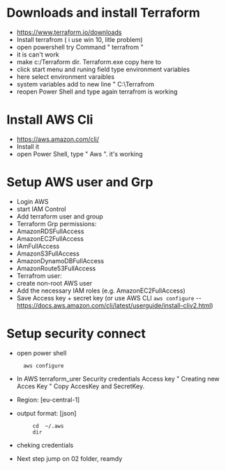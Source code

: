 # Downloads and install Terraform

- https://www.terraform.io/downloads
- Install terrafrom ( i use win 10, litle problem)
- open powershell try Command " terrafrom "
- it is can't work
-  make c:/Terraform dir. Terraform.exe copy here to 
- click start menu and runing field type environment variables
- here select environment varaibles
- system variables add to new line " C:\Terrafrom
- reopen Power Shell and type again terrafrom is working

# Install AWS Cli

- https://aws.amazon.com/cli/
- Install it
- open Power Shell, type " Aws ". it's working

# Setup AWS user and Grp

- Login AWS
- start IAM Control
- Add terraform user and group
- Terraform Grp permissions: 
- AmazonRDSFullAccess
- AmazonEC2FullAccess
- IAmFullAccess
- AmazonS3FullAccess
- AmazonDynamoDBFullAccess
- AmazonRoute53FullAccess
- Terrafrom user: 
- create non-root AWS user
- Add the necessary IAM roles (e.g. AmazonEC2FullAccess)
- Save Access key + secret key (or use AWS CLI `aws configure` -- https://docs.aws.amazon.com/cli/latest/userguide/install-cliv2.html)


# Setup security connect

- open power shell

        aws configure

- In AWS terraform_urer Security credentials Access key " Creating new Acces Key " Copy 
AccesKey and SecretKey.
- Region: [eu-central-1]
- output format: [json]

           cd  ~/.aws
           dir

- cheking credentials
- Next step jump on 02 folder, reamdy